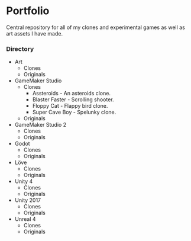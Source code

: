 # Portfolio
Central repository for all of my clones and experimental games as well as art assets I have made.


### Directory
* Art
    * Clones
    * Originals
* GameMaker Studio
    * Clones
        * Assteroids - An asteroids clone.
        * Blaster Faster - Scrolling shooter.
        * Floppy Cat - Flappy bird clone.
        * Super Cave Boy - Spelunky clone. 
    * Originals
* GameMaker Studio 2
    * Clones
    * Originals
* Godot
    * Clones
    * Originals
* Löve
    * Clones
    * Originals
* Unity 4
    * Clones
    * Originals
* Unity 2017
    * Clones
    * Originals
* Unreal 4
    * Clones
    * Originals